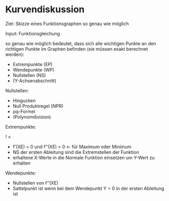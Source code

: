 # Kurvendiskussion

Ziel: Skizze eines Funktionsgraphen so genau wie möglich

Input: Funktionsgleichung

so genau wie möglich bedeutet, dass sich alle wichtigen Punkte an den richtigen Punkte im Graphen befinden (sie müssen exakt berechnet werden):

- Extrempunkte (EP)
- Wendepunkte (WP)
- Nullstellen (NS)
- (Y-Achsenabschnitt)

Nullstellen:

- Hingucken
- Null Produktregel (NPR)
- pq-Formel
- (Polynomdivision)

Extrempunkte:

! <

- f’(XE) = 0 und f’’(XE) > 0 ← für Maximum oder Minimum
- NS der ersten Ableitung sind die Extremstellen der Funktion
- erhaltene X-Werte in die Normale Funktion einsetzen um Y-Wert zu erhalten

Wendepunkte:

- Nullstellen von f’’(XE)
- Sattelpunkt ist wenn bei dem Wendepunkt Y = 0 in der ersten Ableitung ist